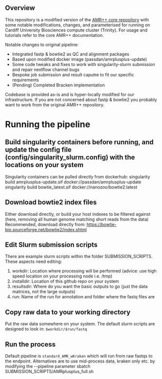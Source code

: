 Overview
--------
This repository is a modified version of the [AMR++ core repository](https://github.com/Microbial-Ecology-Group/AMRplusplus) with some notable modifications, changes, and parameterised for running on Cardiff University Biosciences compute cluster (Trinity). For usage and tutorials refer to the core AMR++ documentation.

Notable changes to original pipeline:
- Integrated fastp & bowtie2 as QC and alignment packages
- Based upon modified docker image (passdan/amrplusplus-update)
- Some code tweaks and fixes to work with singularity-slurm submission and repair nextflow channel bugs 
- Bespoke job submission and result caputre to fit our specific requirements
- (Pending) Completed Bracken implementation

Codebase is provided as-is and is hyper-locally modified for our infrastructure. If you are not concerned about fastp & bowtie2 you probably want to work from the original AMR++ repository. 

# Running the pipeline

## Build singularity containers before running, and update the config file (config/singularity_slurm.config) with the locations on your system
Singularity containers can be pulled directly from dockerhub:
singularity build amrplusplus-update.sif docker://passdan/amrplusplus-update
singularity build bowtie_latest.sif docker://nanozoo/bowtie2:latest

## Download bowtie2 index files 
Either download directly,  or build your host indexes to be filtered against (here, removing all human genome matching short reads from the data)
Recommended, download directly from: https://bowtie-bio.sourceforge.net/bowtie2/index.shtml

## Edit Slurm submission scripts
There are example slurm scripts within the folder SUBMISSION_SCRIPTS. These aspects need editing:
1. workdir:     Location where processing will be performed (advice: use high speed location on your processing node i.e. /tmp)
2. installdir:  Location of this github repo on your system
3. resultsdir:  Where do you want the basic outputs to go (just the data matrices, not the large outputs)
4. run:         Name of the run for annotation and folder where the fastq files are

## Copy raw data to your working directory
Put the raw data somewhere on your system. The default slurm scripts are designed to look in:
```$workdir/$run/fastq```

## Run the process
Default pipeline is ```standard_AMR_wKraken``` which will run from raw fastqs to the endpoint. Alternatives are to use mid-process data, kraken only etc. by modifying the --pipeline parameter
sbatch SUBMISSION_SCRIPTS/AMRplusplus_full.sh
